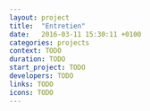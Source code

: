 ```yaml
---
layout: project
title:  "Entretien"
date:   2016-03-11 15:30:11 +0100
categories: projects
context: TODO
duration: TODO
start_project: TODO
developers: TODO
links: TODO
icons: TODO
---
```

